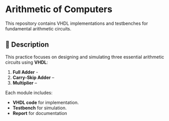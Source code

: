 # Arithmetic of Computers

This repository contains VHDL implementations and testbenches for fundamental arithmetic circuits.
## 📝 Description

This practice focuses on designing and simulating three essential arithmetic circuits using **VHDL**:

1. **Full Adder** -
2. **Carry-Skip Adder** –
3. **Multiplier** – 

Each module includes:
- **VHDL code** for implementation.
- **Testbench** for simulation.
- **Report** for documentation
